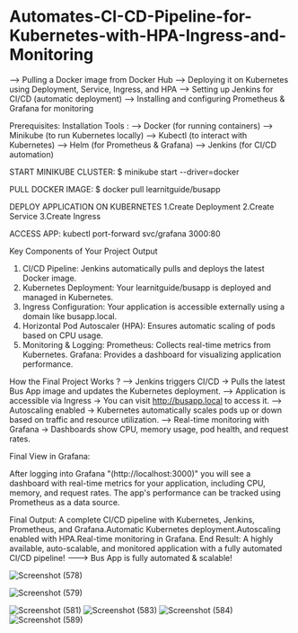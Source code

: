 # Automates-CI-CD-Pipeline-for-Kubernetes-with-HPA-Ingress-and-Monitoring
--> Pulling a Docker image from Docker Hub 
--> Deploying it on Kubernetes using Deployment, Service, Ingress, and HPA 
--> Setting up Jenkins for CI/CD (automatic deployment) 
--> Installing and configuring Prometheus & Grafana for monitoring

 Prerequisites:
Installation Tools :
--> Docker (for running containers) 
--> Minikube (to run Kubernetes locally) 
--> Kubectl (to interact with Kubernetes) 
--> Helm (for Prometheus & Grafana) 
--> Jenkins (for CI/CD automation)

START MINIKUBE CLUSTER:
$ minikube start --driver=docker

PULL DOCKER IMAGE:
$ docker pull learnitguide/busapp

DEPLOY APPLICATION ON KUBERNETES
1.Create Deployment 
2.Create Service 
3.Create Ingress

ACCESS APP:
kubectl port-forward svc/grafana 3000:80

 Key Components of Your Project Output
1. CI/CD Pipeline: Jenkins automatically pulls and deploys the latest Docker image.
2. Kubernetes Deployment: Your learnitguide/busapp is deployed and managed in Kubernetes.
3. Ingress Configuration: Your application is accessible externally using a domain like busapp.local.
4. Horizontal Pod Autoscaler (HPA): Ensures automatic scaling of pods based on CPU usage.
5. Monitoring & Logging:
Prometheus: Collects real-time metrics from Kubernetes.
Grafana: Provides a dashboard for visualizing application performance.

How the Final Project Works ?
--> Jenkins triggers CI/CD → Pulls the latest Bus App image and updates the Kubernetes deployment.
--> Application is accessible via Ingress → You can visit http://busapp.local to access it.
--> Autoscaling enabled → Kubernetes automatically scales pods up or down based on traffic and resource utilization.
--> Real-time monitoring with Grafana → Dashboards show CPU, memory usage, pod health, and request rates.

Final View in Grafana:

After logging into Grafana 
"(http://localhost:3000)" you will see a dashboard with real-time metrics for your application, including CPU, memory, and request rates.
The app's performance can be tracked using Prometheus as a data source.

Final Output:
 A complete CI/CD pipeline with Kubernetes, Jenkins, Prometheus, and Grafana.Automatic Kubernetes deployment.Autoscaling enabled with HPA.Real-time monitoring in Grafana.
End Result: A highly available, auto-scalable, and monitored application with a fully automated CI/CD pipeline!
---> Bus App is fully automated & scalable!


![Screenshot (578)](https://github.com/user-attachments/assets/ef108b61-902c-43fc-a27b-16b12db9d18c)


![Screenshot (579)](https://github.com/user-attachments/assets/2428aa86-8bdb-43f9-88fb-5d6931d05f19)


![Screenshot (581)](https://github.com/user-attachments/assets/75357a99-7ee8-45db-88c0-c6140a846df2)
![Screenshot (583)](https://github.com/user-attachments/assets/b5dbae98-cc6b-475c-9b35-1ab41d0c54eb)
![Screenshot (584)](https://github.com/user-attachments/assets/8c8c1735-5298-41b3-a784-5a6d964795ef)
![Screenshot (589)](https://github.com/user-attachments/assets/4a5e52b2-7968-4f67-b448-0621ffb970b3)
